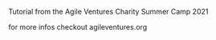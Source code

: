 Tutorial from the Agile Ventures Charity Summer Camp 2021

for more infos checkout agileventures.org 